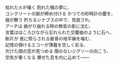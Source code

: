 枯れた火が囁く 割れた楓の夢に、  
コンクリートの脈が締め付ける かつての砂時計の塵を、  
蛾が舞う 朽ちるシナプスの中で、見放され、  
アーチは 曲がり崩れる時の無音の影に沈む、  
言葉はほころびながら忘れられた交響曲のように石へ、  
断片が 夜に照らされる骸骨の地平線を噛む、  
記憶の弾けるエコーが薄暮を空しく彩る、  
欠けた顔の窓が見つめる 陽のないジグソーの向こう、  
空気が重くなる 爆ぜた息を内に込めて――
